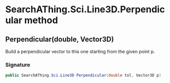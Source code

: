 # SearchAThing.Sci.Line3D.Perpendicular method
## Perpendicular(double, Vector3D)
Build a perpendicular vector to this one starting from the given point p.

### Signature
```csharp
public SearchAThing.Sci.Line3D Perpendicular(double tol, Vector3D p)
```
